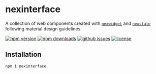 # nexinterface

A collection of web components created with [`nexwidget`](https://github.com/Hawmex/nexwidget) and [`nexstate`](https://github.com/Hawmex/nexstate) following material design guidelines.

[![npm version](https://img.shields.io/npm/v/nexinterface?style=for-the-badge)](https://npmjs.com/package/nexinterface)
[![npm downloads](https://img.shields.io/npm/dw/nexinterface?style=for-the-badge)](https://npmjs.com/package/nexinterface)
[![github issues](https://img.shields.io/github/issues/Hawmex/nexinterface?style=for-the-badge)](https://github.com/Hawmex/nexinterface/issues)
[![license](https://img.shields.io/npm/l/nexinterface?style=for-the-badge)](https://github.com/Hawmex/nexinterface)

## Installation

```
npm i nexinterface
```
